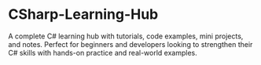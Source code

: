 # CSharp-Learning-Hub
A complete C#  learning hub with tutorials, code examples, mini projects, and notes. Perfect for beginners and developers looking to strengthen their C# skills with hands-on practice and real-world examples.
